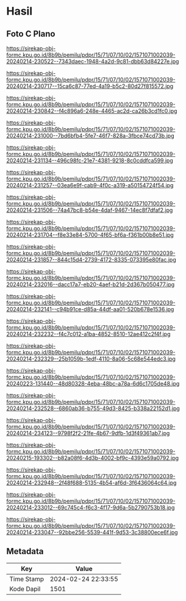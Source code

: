 # Hasil

## Foto C Plano

https://sirekap-obj-formc.kpu.go.id/8b9b/pemilu/pdpr/15/71/07/10/02/1571071002039-20240214-230522--7343daec-1948-4a2d-9c81-dbb63d84227e.jpg

https://sirekap-obj-formc.kpu.go.id/8b9b/pemilu/pdpr/15/71/07/10/02/1571071002039-20240214-230717--15ca6c87-77ed-4a19-b5c2-80d27f815572.jpg

https://sirekap-obj-formc.kpu.go.id/8b9b/pemilu/pdpr/15/71/07/10/02/1571071002039-20240214-230842--f4c896a6-248e-4465-ac2d-ca26b3cd1fc0.jpg

https://sirekap-obj-formc.kpu.go.id/8b9b/pemilu/pdpr/15/71/07/10/02/1571071002039-20240214-231000--7bd6bfb4-5fe7-46f7-828a-3fbce74cd73b.jpg

https://sirekap-obj-formc.kpu.go.id/8b9b/pemilu/pdpr/15/71/07/10/02/1571071002039-20240214-231134--496c98fc-21e7-4381-9218-8c0cddfca599.jpg

https://sirekap-obj-formc.kpu.go.id/8b9b/pemilu/pdpr/15/71/07/10/02/1571071002039-20240214-231257--03ea6e9f-cab9-4f0c-a319-a50154724f54.jpg

https://sirekap-obj-formc.kpu.go.id/8b9b/pemilu/pdpr/15/71/07/10/02/1571071002039-20240214-231506--74a47bc8-b54e-4daf-9467-14ec8f7dfaf2.jpg

https://sirekap-obj-formc.kpu.go.id/8b9b/pemilu/pdpr/15/71/07/10/02/1571071002039-20240214-231704--f8e33e84-5700-4f65-bf6a-f361b00b8e51.jpg

https://sirekap-obj-formc.kpu.go.id/8b9b/pemilu/pdpr/15/71/07/10/02/1571071002039-20240214-231857--844c15d4-2739-4172-8335-073395e80fac.jpg

https://sirekap-obj-formc.kpu.go.id/8b9b/pemilu/pdpr/15/71/07/10/02/1571071002039-20240214-232016--dacc17a7-eb20-4aef-b21d-2d367b050477.jpg

https://sirekap-obj-formc.kpu.go.id/8b9b/pemilu/pdpr/15/71/07/10/02/1571071002039-20240214-232141--c94b91ce-d85a-44df-aa01-520b678e1536.jpg

https://sirekap-obj-formc.kpu.go.id/8b9b/pemilu/pdpr/15/71/07/10/02/1571071002039-20240214-232232--f4c7c012-a1ba-4852-8510-12ae412c2f4f.jpg

https://sirekap-obj-formc.kpu.go.id/8b9b/pemilu/pdpr/15/71/07/10/02/1571071002039-20240214-232329--25b1059b-1edf-4110-8a06-5c68e544edc3.jpg

https://sirekap-obj-formc.kpu.go.id/8b9b/pemilu/pdpr/15/71/07/10/02/1571071002039-20240223-131440--48d80328-4eba-48bc-a78a-6d6c1705de48.jpg

https://sirekap-obj-formc.kpu.go.id/8b9b/pemilu/pdpr/15/71/07/10/02/1571071002039-20240214-232528--6860ab36-b755-49d3-8425-b338a22152d1.jpg

https://sirekap-obj-formc.kpu.go.id/8b9b/pemilu/pdpr/15/71/07/10/02/1571071002039-20240214-234123--9798f2f2-21fe-4b67-9dfb-1d3f49361ab7.jpg

https://sirekap-obj-formc.kpu.go.id/8b9b/pemilu/pdpr/15/71/07/10/02/1571071002039-20240215-193302--b82a08f6-4d3b-4002-bf9c-4393e59a0792.jpg

https://sirekap-obj-formc.kpu.go.id/8b9b/pemilu/pdpr/15/71/07/10/02/1571071002039-20240214-232948--2f48f688-5135-4b54-af6d-3f6436064c64.jpg

https://sirekap-obj-formc.kpu.go.id/8b9b/pemilu/pdpr/15/71/07/10/02/1571071002039-20240214-233012--69c745c4-f6c3-4f17-9d6a-5b2790753b18.jpg

https://sirekap-obj-formc.kpu.go.id/8b9b/pemilu/pdpr/15/71/07/10/02/1571071002039-20240214-233047--92bbe256-5539-441f-9d53-3c38800ece6f.jpg


## Metadata

| Key        | Value               |
| ---------- | ------------------- |
| Time Stamp | 2024-02-24 22:33:55 |
| Kode Dapil | 1501                |



